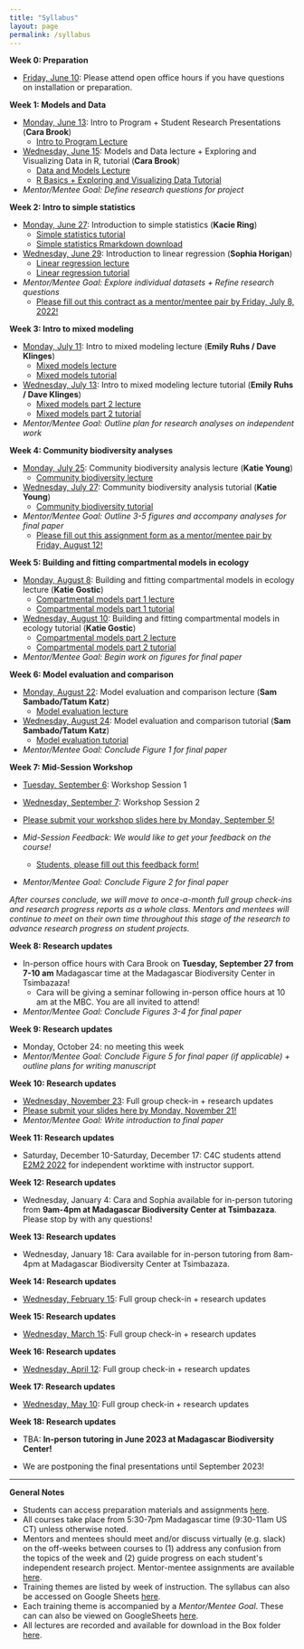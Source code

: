 ```yaml
---
title: "Syllabus"
layout: page
permalink: /syllabus
---
```



**Week 0: Preparation**
* [Friday, June 10](https://uchicago.zoom.us/j/99876038089?pwd=VGZhL1NFMFFhQ1N2OFNOK3BXMnVCQT09): Please attend open office hours if you have questions on installation or preparation.

**Week 1: Models and Data**
* [Monday, June 13](https://uchicago.zoom.us/j/95255703944?pwd=U2Q5UWpQaHJucE5BbThJTUNNUFd0Zz09): Intro to Program + Student Research Presentations (**Cara Brook**)
  * [Intro to Program Lecture](/assets/lectures/C4C-introduction.pdf)
* [Wednesday, June 15](https://uchicago.zoom.us/j/94541331065?pwd=ZkZRcEVqZE1mQ09SQkZjQUNqMk9YZz09): Models and Data lecture + Exploring and Visualizing Data in R, tutorial (**Cara Brook**)
  * [Data and Models Lecture](/assets/lectures/Data-and-Models.pdf)
  * [R Basics + Exploring and Visualizing Data Tutorial](/assets/tutorials/C4C-R-Intro.zip)
* *Mentor/Mentee Goal: Define research questions for project*

**Week 2: Intro to simple statistics**
* [Monday, June 27](https://uchicago.zoom.us/j/91835847493?pwd=UzFMSzZrN0UvdkVxWjlSZlRyeXA3QT09): Introduction to simple statistics  (**Kacie Ring**)
  * [Simple statistics tutorial](assets/tutorials/Simple_statistics/Simple_statisitics_tutorial.html)
  * [Simple statistics Rmarkdown download](assets/tutorials/Simple_statistics/Simple_statisitics_tutorial.Rmd)
* [Wednesday, June 29](https://uchicago.zoom.us/j/99685259951?pwd=emFjMTlIL2c3MW5DNlFsMkoyVE1kUT09): Introduction to linear regression  (**Sophia Horigan**)
   * [Linear regression lecture](/assets/lectures/C4C_LinearRegression_2022.pdf)
   * [Linear regression tutorial](/assets/tutorials/C4C-LinearRegression.zip)
* *Mentor/Mentee Goal: Explore individual datasets + Refine research questions*
  * [Please fill out this contract as a mentor/mentee pair by Friday, July 8, 2022!](https://airtable.com/shrVXHoWCjT5ieg66)

**Week 3: Intro to mixed modeling**
* [Monday, July 11](https://uchicago.zoom.us/j/99896661366?pwd=UkFCeWwzMC81enZkNUZUbDk4dThHZz09): Intro to mixed modeling lecture (**Emily Ruhs / Dave Klinges**)
  * [Mixed models lecture](/assets/lectures/C4C-Mixed-Models.pdf)
  * [Mixed models tutorial](/assets/tutorials/C4C-Mixed-Models.zip)
* [Wednesday, July 13](https://uchicago.zoom.us/j/99896661366?pwd=UkFCeWwzMC81enZkNUZUbDk4dThHZz09): Intro to mixed modeling lecture tutorial (**Emily Ruhs / Dave Klinges**)
  * [Mixed models part 2 lecture](/assets/lectures/C4C-Mixed-Models-GLMM.pdf)
  * [Mixed models part 2 tutorial](/assets/tutorials/C4C-Mixed-Models-Part2.zip)
* *Mentor/Mentee Goal: Outline plan for research analyses on independent work*


**Week 4: Community biodiversity analyses**
* [Monday, July 25](https://uchicago.zoom.us/j/99929766081?pwd=UDFqeFdlbGhlWXczdWdRSFVraDlsQT09): Community biodiversity analysis lecture (**Katie Young**)
  * [Community biodiversity lecture](/assets/lectures/C4C-Community-Biodiversity.pdf)
* [Wednesday, July 27](https://uchicago.zoom.us/j/99929766081?pwd=UDFqeFdlbGhlWXczdWdRSFVraDlsQT09): Community biodiversity analysis tutorial  (**Katie Young**)
  * [Community biodiversity tutorial](/assets/tutorials/C4C-Community-Biodiversity.zip)
* *Mentor/Mentee Goal: Outline 3-5 figures and accompany analyses for final paper*
  * [Please fill out this assignment form as a mentor/mentee pair by Friday, August 12!](https://airtable.com/shr7pnohLmQvINE2h)


**Week 5: Building and fitting compartmental models in ecology**
* [Monday, August 8](https://uchicago.zoom.us/j/99757424819?pwd=UHBtYzBxQ3VCZ0lXZ2dLUTVZRFMxdz09): Building and fitting compartmental models in ecology lecture (**Katie Gostic**)
  * [Compartmental models part 1 lecture](/assets/lectures/C4C-Compartmental-Models-Part1.pdf)
  * [Compartmental models part 1 tutorial](/assets/tutorials/C4C-Compartmental-Models-Part1.zip)
* [Wednesday, August 10](https://uchicago.zoom.us/j/99757424819?pwd=UHBtYzBxQ3VCZ0lXZ2dLUTVZRFMxdz09): Building and fitting compartmental models in ecology tutorial (**Katie Gostic**)
  * [Compartmental models part 2 lecture](/assets/lectures/C4C-Compartmental-Models-Part2.pdf)
  * [Compartmental models part 2 tutorial](/assets/tutorials/C4C-Compartmental-Models-Part2.zip)
* *Mentor/Mentee Goal: Begin work on figures for final paper*

**Week 6: Model evaluation and comparison**
* [Monday, August 22](https://ucsb.zoom.us/j/87596509637): Model evaluation and comparison lecture (**Sam Sambado/Tatum Katz**)
  * [Model evaluation lecture](/assets/lectures/C4C-Model-Evaluations.pdf)
* [Wednesday, August 24](https://ucsb.zoom.us/j/84057887911): Model evaluation and comparison tutorial (**Sam Sambado/Tatum Katz**)
  * [Model evaluation tutorial](/assets/tutorials/C4C-Model-Evaluation.zip)
* *Mentor/Mentee Goal: Conclude Figure 1 for final paper*

**Week 7: Mid-Session Workshop**
* [Tuesday, September 6](https://uchicago.zoom.us/j/99418545098?pwd=emxTWkVkOEpsdFFnRUtoWmlxMGowUT09): Workshop Session 1
* [Wednesday, September 7](https://uchicago.zoom.us/j/99418545098?pwd=emxTWkVkOEpsdFFnRUtoWmlxMGowUT09): Workshop Session 2

* [Please submit your workshop slides here by Monday, September 5!](https://airtable.com/shrkkEl0MuIcvMVZd)

* *Mid-Session Feedback: We would like to get your feedback on the course!*
  * [Students, please fill out this feedback form!](https://airtable.com/shr3dbMDBzbDDNBJp)

* *Mentor/Mentee Goal: Conclude Figure 2 for final paper*

*After courses conclude, we will move to once-a-month full group check-ins and research progress reports as a whole class. Mentors and mentees will continue to meet on their own time throughout this stage of the research to advance research progress on student projects.*

**Week 8: Research updates**
* In-person office hours with Cara Brook on **Tuesday, September 27 from 7-10 am** Madagascar time at the Madagascar Biodiversity Center in Tsimbazaza! 
  * Cara will be giving a seminar following in-person office hours at 10 am at the MBC. You are all invited to attend! 
* *Mentor/Mentee Goal: Conclude Figures 3-4 for final paper*

**Week 9: Research updates**
* Monday, October 24: no meeting this week 
* *Mentor/Mentee Goal: Conclude Figure 5 for final paper (if applicable) + outline plans for writing manuscript*

**Week 10: Research updates**
* [Wednesday, November 23](https://uchicago.zoom.us/j/94061518080?pwd=Zno2cHBOajhrSDVTWEhlSC9hcWVmdz09): Full group check-in + research updates
* [Please submit your slides here by Monday, November 21!](https://airtable.com/shrrrb4QoaucYvah1)
* *Mentor/Mentee Goal: Write introduction to final paper*

**Week 11: Research updates**
* Saturday, December 10-Saturday, December 17: C4C students attend [E2M2 2022](e2m2.org) for independent worktime with instructor support.

**Week 12: Research updates**
* Wednesday, January 4: Cara and Sophia available for in-person tutoring from **9am-4pm at Madagascar Biodiversity Center at Tsimbazaza**. Please stop by with any questions!

**Week 13: Research updates**
* Wednesday, January 18: Cara available for in-person tutoring from 8am-4pm at Madagascar Biodiversity Center at Tsimbazaza.

**Week 14: Research updates**
* [Wednesday, February 15](https://uchicagomedicine.zoom.us/j/95414698189?pwd=YkpEejJldU9hM1F1UW9YcWJBMGFUZz09): Full group check-in + research updates

**Week 15: Research updates**
* [Wednesday, March 15](https://uchicagomedicine.zoom.us/j/95414698189?pwd=YkpEejJldU9hM1F1UW9YcWJBMGFUZz09): Full group check-in + research updates

**Week 16: Research updates**
* [Wednesday, April 12](https://uchicagomedicine.zoom.us/j/95414698189?pwd=YkpEejJldU9hM1F1UW9YcWJBMGFUZz09): Full group check-in + research updates

**Week 17: Research updates**
* [Wednesday, May 10](https://uchicagomedicine.zoom.us/j/95414698189?pwd=YkpEejJldU9hM1F1UW9YcWJBMGFUZz09): Full group check-in + research updates

**Week 18: Research updates**
* TBA: **In-person tutoring in June 2023 at Madagascar Biodiversity Center!**

* We are postponing the final presentations until September 2023!


---

**General Notes**
* Students can access preparation materials and assignments [here](/preparation).
* All courses take place from 5:30-7pm Madagascar time (9:30-11am US CT) unless otherwise noted. 
* Mentors and mentees should meet and/or discuss virtually (e.g. slack) on the off-weeks between courses to (1) address any confusion from the topics of the week and (2) guide progress on each student's independent research project. Mentor-mentee assignments are available [here](https://docs.google.com/spreadsheets/d/1LiB15Mq-37fHIPGmCCKeeCleA2mI4aWcjGG_UthsF5c/edit#gid=0).
* Training themes are listed by week of instruction. The syllabus can also be accessed on Google Sheets [here](https://docs.google.com/spreadsheets/d/1NxoWXWjJQMAHUbshYlE9oUVd0FoKkl1ux2dw5pfOf2M/edit#gid=0).
* Each training theme is accompanied by a *Mentor/Mentee Goal*. These can can also be viewed on GoogleSheets [here](https://docs.google.com/spreadsheets/d/1HCjoNqVcXMw3KTSBItGuHyT_hUaLPW8vNQ5SdBJerW4/edit?usp=sharing).
* All lectures are recorded and available for download in the Box folder [here](https://uchicago.box.com/s/hogzw2rnj5yebvxnteajp237wzs0qlof).



